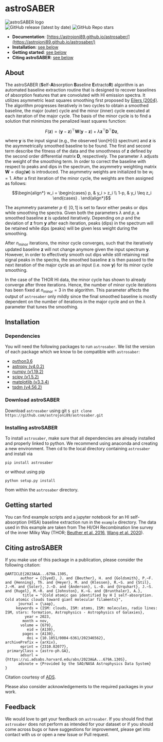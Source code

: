 <!--
  Title: astroSABER
  Description: Self-Absorption Baseline ExtractoR developed for systematic baseline smoothing.
  Author: astrojoni89
-->

# astroSABER

![astroSABER logo](./docs/astrosaber_promo_lowres.png)  
![GitHub release (latest by date)](https://img.shields.io/github/v/release/astrojoni89/astrosaber?style=for-the-badge)
![GitHub Repo stars](https://img.shields.io/github/stars/astrojoni89/astrosaber?style=for-the-badge)

* **Documentation**: [https://astrojoni89.github.io/astrosaber/](https://astrojoni89.github.io/astrosaber/)
* **Installation**: [see below](#installation)
* **Getting started**: [see below](#getting-started)
* **Citing astroSABER**: [see below](#citing-astrosaber)

## About
The astroSABER (**S**elf-**A**bsorption **B**aseline **E**xtracto**R**) algorithm is an automated baseline extraction routine that is designed to recover baselines of absorption features that are convoluted with HI emission spectra. It utilizes asymmetric least squares smoothing first proposed by [Eilers (2004)](https://pubs.acs.org/doi/10.1021/ac034800e). The algorithm progresses iteratively in two cycles to obtain a smoothed baseline, the major (outer) cycle and the minor (inner) cycle executed at each iteration of the major cycle. The basis of the minor cycle is to find a solution that minimizes the penalized least squares function:


$$\begin{equation}
F(\mathbf{z}) = (\mathbf{y} - \mathbf{z})^\top \mathbf{W} (\mathbf{y} - \mathbf{z}) + \lambda \mathbf{z}^\top \mathbf{D}^\top \mathbf{D} \mathbf{z} ,
\end{equation}$$

where $\mathbf{y}$ is the input signal (e.g., the observed \ion{H}{i} spectrum) and $\mathbf{z}$ is the asymmetrically smoothed baseline to be found. The first and second term describe the fitness of the data and the smoothness of $\mathbf{z}$ defined by the second order differential matrix $\mathbf{D}$, respectively. The parameter $\lambda$ adjusts the weight of the smoothing term. In order to correct the baseline with respect to peaks and dips in the spectrum, the asymmetry weighting matrix $\mathbf{W} = \mathrm{diag}(\mathbf{w})$ is introduced. The asymmetry weights are initialized to be $w_i=1$. After a first iteration of the minor cycle, the weights are then assigned as follows:

$$\begin{align*}
    w_i = \begin{cases}
    p, & y_i > z_i \\
    1-p, & y_i \leq z_i
    \end{cases} .
\end{align*}$$

The asymmetry parameter $p\in[0,1]$ is set to favor either peaks or dips while smoothing the spectra. Given both the parameters $\lambda$ and $p$, a smoothed baseline $\mathbf{z}$ is updated iteratively. Depending on $p$ and the deviation of $\mathbf{z}$ from $\mathbf{y}$ after each iteration, peaks (dips) in the spectrum will be retained while dips (peaks) will be given less weight during the smoothing.

After $n_{\mathrm{minor}}$ iterations, the minor cycle converges, such that the iteratively updated baseline $\mathbf{z}$ will not change anymore given the input spectrum $\mathbf{y}$. However, in order to effectively smooth out dips while still retaining real signal peaks in the spectra, the smoothed baseline $\mathbf{z}$ is then passed to the next iteration of the major cycle as an input (i.e. now $\mathbf{y}$) for its minor cycle smoothing.

In the case of the THOR HI data, the minor cycle has shown to already converge after three iterations. Hence, the number of minor cycle iterations has been fixed at $n_{\mathrm{minor}}=3$ in the algorithm. This parameter affects the output of `astrosaber` only mildly since the final smoothed baseline is mostly dependent on the number of iterations in the major cycle and on the $\lambda$ parameter that tunes the smoothing.

## Installation
### Dependencies
You will need the following packages to run `astrosaber`. We list the version of each package which we know to be compatible with `astrosaber`:

* [python3.6](https://www.python.org/) 
* [astropy (v4.0.2)](https://www.astropy.org/)
* [numpy (v1.19.2)](https://numpy.org/)
* [scipy (v1.5.2)](https://www.scipy.org/)
* [matplotlib (v3.3.4)](https://matplotlib.org/)
* [tqdm (v4.56.2)](https://tqdm.github.io/)

### Download astroSABER
Download `astrosaber` using git `$ git clone https://github.com/astrojoni89/astrosaber.git`

### Installing astroSABER
To install `astrosaber`, make sure that all dependencies are already installed and properly linked to python. We recommend using anaconda and creating a new environment. Then cd to the local directory containing `astrosaber` and install via
```
pip install astrosaber
```
or without using pip
```
python setup.py install
```
from within the `astrosaber` directory.

## Getting started
You can find example scripts and a jupyter notebook for an HI self-absorption (HISA) baseline extraction run in the `example` directory. The data used in this example are taken from The HI/OH Recombination line survey of the inner Milky Way (THOR; [Beuther et al. 2016](https://ui.adsabs.harvard.edu/abs/2016A%26A...595A..32B/abstract), [Wang et al. 2020](https://ui.adsabs.harvard.edu/abs/2020A%26A...634A..83W/abstract)).

## Citing astroSABER
If you make use of this package in a publication, please consider the following citation:

```
@ARTICLE{2023A&A...679A.130S,
       author = {{Syed}, J. and {Beuther}, H. and {Goldsmith}, P.~F. and {Henning}, Th. and {Heyer}, M. and {Klessen}, R.~S. and {Stil}, J.~M. and {Soler}, J.~D. and {Anderson}, L.~D. and {Urquhart}, J.~S. and {Rugel}, M.~R. and {Johnston}, K.~G. and {Brunthaler}, A.},
        title = "{Cold atomic gas identified by H I self-absorption. Cold atomic clouds toward giant molecular filaments}",
      journal = {\aap},
     keywords = {ISM: clouds, ISM: atoms, ISM: molecules, radio lines: ISM, stars: formation, Astrophysics - Astrophysics of Galaxies},
         year = 2023,
        month = nov,
       volume = {679},
          eid = {A130},
        pages = {A130},
          doi = {10.1051/0004-6361/202346562},
archivePrefix = {arXiv},
       eprint = {2310.02077},
 primaryClass = {astro-ph.GA},
       adsurl = {https://ui.adsabs.harvard.edu/abs/2023A&A...679A.130S},
      adsnote = {Provided by the SAO/NASA Astrophysics Data System}
}

```
Citation courtesy of [ADS](https://ui.adsabs.harvard.edu/#).

Please also consider acknowledgements to the required packages in your work.

## Feedback
We would love to get your feedback on `astrosaber`. If you should find that `astrosaber` does not perform as intended for your dataset or if you should come across bugs or have suggestions for improvement, please get into contact with us or open a new Issue or Pull request.

